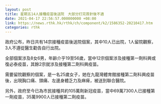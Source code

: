```yaml
---
layout: post
title: 星期五14人接種疫苗後送院　大部分打完首針後不適
date: 2021-04-17 22:56:57.000000000 +08:00
link: https://news.rthk.hk/rthk/ch/component/k2/1586352-20210417.htm
categories: rthk
---
```


政府公布，昨日共有14宗接種疫苗後送院個案，其中10人已出院，1人留院觀察，3人不遵從醫生勸告自行出院。

全部個案涉及8女6男，年齡介乎19至56歲，當中12宗個案涉及接種第一劑科興或復必泰疫苗，其餘2宗就涉及接種第二劑科興疫苗。

需要留院觀察的個案，是一名25歲女子，她在九龍灣體育館接種第二劑科興疫苗後，出現胸口痛、頭痛、左邊身體乏力及麻痺，被送到聯合醫院。

另外，政府至今已為市民接種共約105萬劑新冠疫苗，當中69萬7300人已接種第一劑疫苗，35萬9900人已接種第二劑疫苗。
